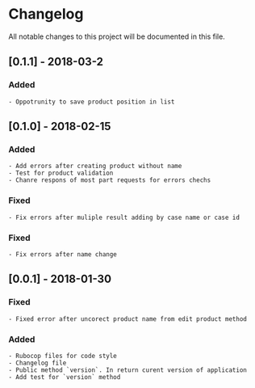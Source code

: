 # Changelog
All notable changes to this project will be documented in this file.
## [0.1.1] - 2018-03-2
### Added 
    - Oppotrunity to save product position in list
## [0.1.0] - 2018-02-15
### Added
    - Add errors after creating product without name
    - Test for product validation
    - Chanre respons of most part requests for errors chechs
### Fixed
    - Fix errors after muliple result adding by case name or case id
### Fixed
    - Fix errors after name change
## [0.0.1] - 2018-01-30
### Fixed
    - Fixed error after uncorect product name from edit product method
### Added
    - Rubocop files for code style 
    - Changelog file
    - Public method `version`. In return curent version of application
    - Add test for `version` method